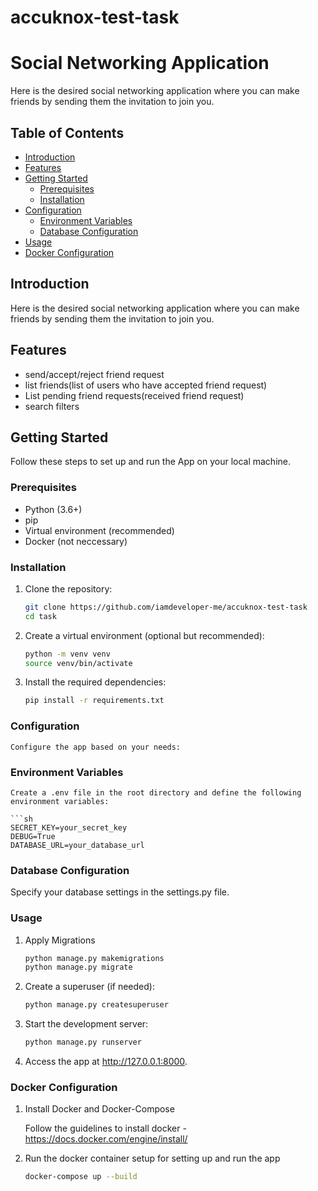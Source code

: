 # accuknox-test-task


# Social Networking Application

Here is the desired social networking application where you can make friends by sending them the invitation to join you. 

## Table of Contents

- [Introduction](#introduction)
- [Features](#features)
- [Getting Started](#getting-started)
  - [Prerequisites](#prerequisites)
  - [Installation](#installation)
- [Configuration](#configuration)
  - [Environment Variables](#environment-variables)
  - [Database Configuration](#database-configuration)
- [Usage](#usage)
- [Docker Configuration](#Docker-Configuration)


## Introduction

Here is the desired social networking application where you can make friends by sending them the invitation to join you. 

## Features

- send/accept/reject friend request
- list friends(list of users who have accepted friend request)
- List pending friend requests(received friend request)
- search filters
 

## Getting Started

Follow these steps to set up and run the App on your local machine.

### Prerequisites

- Python (3.6+)
- pip
- Virtual environment (recommended)
- Docker (not neccessary)

### Installation

1. Clone the repository:

   ```sh
   git clone https://github.com/iamdeveloper-me/accuknox-test-task
   cd task

2. Create a virtual environment (optional but recommended):

    ```sh
    python -m venv venv
    source venv/bin/activate

3. Install the required dependencies:

    ```sh
    pip install -r requirements.txt

### Configuration
    
    Configure the app based on your needs:

### Environment Variables

    Create a .env file in the root directory and define the following environment variables:
    
    ```sh
    SECRET_KEY=your_secret_key
    DEBUG=True
    DATABASE_URL=your_database_url

### Database Configuration

Specify your database settings in the settings.py file.


### Usage

1. Apply Migrations

    ```sh
    python manage.py makemigrations
    python manage.py migrate

2. Create a superuser (if needed):

    ```sh
    python manage.py createsuperuser

3. Start the development server:

    ```sh
    python manage.py runserver

4. Access the app at http://127.0.0.1:8000.

### Docker Configuration 

1. Install Docker and Docker-Compose

    Follow the guidelines to install docker  - https://docs.docker.com/engine/install/

2. Run the docker container setup for setting up and run the app

    ```sh 
    docker-compose up --build